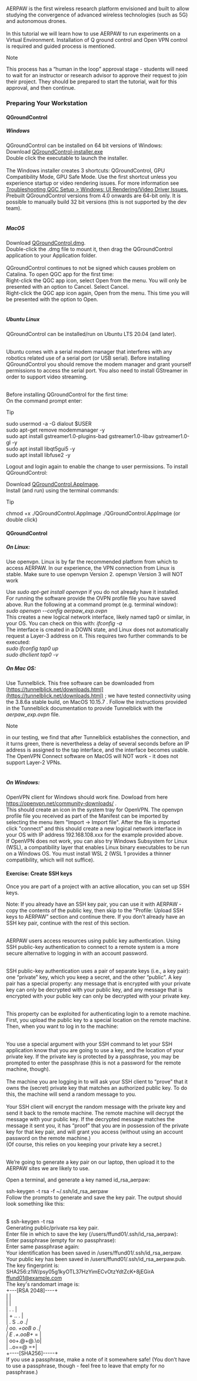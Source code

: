 AERPAW is the first wireless research platform envisioned and built to allow studying the convergence of advanced wireless technologies (such as 5G) and autonomous drones. <br><br>
In this tutorial we will learn how to use AERPAW to run experiments on a Virtual Environment. Installation of Q ground control and Open VPN control is required and guided process is mentioned. <br>
>[!NOTE] 
>This process has a “human in the loop” approval stage - students will need to wait for an instructor or research advisor to approve their request to join their project. They should be prepared to start the tutorial, wait for this approval, and then continue.
### Preparing Your Workstation <br>
#### QGroundControl <br>
##### Windows <br>
QGroundControl can be installed on 64 bit versions of Windows: <br>
Download [QGroundControl-installer.exe](https://d176tv9ibo4jno.cloudfront.net/latest/QGroundControl-installer.exe) <br>
Double click the executable to launch the installer. <br> <br>
The Windows installer creates 3 shortcuts: QGroundControl, GPU Compatibility Mode, GPU Safe Mode. Use the first shortcut unless you experience startup or video rendering issues. For more information see [Troubleshooting QGC Setup > Windows: UI Rendering/Video Driver Issues.](https://docs.qgroundcontrol.com/Stable_V4.3/en/qgc-user-guide/troubleshooting/qgc_setup.html#opengl_troubleshooting) <br>
Prebuilt QGroundControl versions from 4.0 onwards are 64-bit only. It is possible to manually build 32 bit versions (this is not supported by the dev team). <br> <br>
##### MacOS <br>
Download [QGroundControl.dmg](https://d176tv9ibo4jno.cloudfront.net/latest/QGroundControl.dmg). <br>
Double-click the .dmg file to mount it, then drag the QGroundControl application to your Application folder.<br> <br>
QGroundControl continues to not be signed which causes problem on Catalina. To open QGC app for the first time: <br>
Right-click the QGC app icon, select Open from the menu. You will only be presented with an option to Cancel. Select Cancel. <br>
Right-click the QGC app icon again, Open from the menu. This time you will be presented with the option to Open. <br> <br>

##### Ubuntu Linux <br>
QGroundControl can be installed/run on Ubuntu LTS 20.04 (and later). <br> <br>

Ubuntu comes with a serial modem manager that interferes with any robotics related use of a serial port (or USB serial). Before installing QGroundControl you should remove the modem manager and grant yourself permissions to access the serial port. You also need to install GStreamer in order to support video streaming. <br> <br>

Before installing QGroundControl for the first time: <br>
On the command prompt enter:
>[!TIP]
>sudo usermod -a -G dialout $USER <br>
sudo apt-get remove modemmanager -y <br>
sudo apt install gstreamer1.0-plugins-bad gstreamer1.0-libav gstreamer1.0-gl -y <br>
sudo apt install libqt5gui5 -y <br>
sudo apt install libfuse2 -y <br>

Logout and login again to enable the change to user permissions. 
  To install QGroundControl:

Download [QGroundControl.AppImage](https://d176tv9ibo4jno.cloudfront.net/latest/QGroundControl.AppImage). <br>
Install (and run) using the terminal commands: <br>
>[!TIP]
>chmod +x ./QGroundControl.AppImage
./QGroundControl.AppImage  (or double click)

#### QGroundControl <br>
##### On Linux: <br>
Use openvpn.  Linux is by far the recommended platform from which to access AERPAW. In our experience, the VPN connection from Linux is stable. Make sure to use openvpn Version 2. openvpn Version 3 will NOT work

Use _sudo apt-get install openvpn_ if you do not already have it installed.  <br> 
For running the software provide the OVPN profile file you have saved above. Run the following at a command prompt (e.g. terminal window): <br>
_sudo openvpn --config aerpaw_exp.ovpn_ <br>
This creates a new logical network interface, likely named tap0 or similar, in your OS.  You can check on this with:
_ifconfig -a_ <br>
The interface is created in a DOWN state, and Linux does not automatically request a Layer-3 address on it.  This requires two further commands to be executed: <br>
_sudo ifconfig tap0 up_ <br>
_sudo dhclient tap0 -v_ <br>

##### On Mac OS: <br>
Use Tunnelblick.  This free software can be downloaded from <br>[https://tunnelblick.net/downloads.html](https://tunnelblick.net/downloads.html) ; we have tested connectivity using the 3.8.6a stable build, on MacOS 10.15.7 .   Follow the instructions provided in the Tunnelblick documentation to provide Tunnelblick with the _aerpaw_exp.ovpn_ file.  
>[!Note]
> in our testing, we find that after Tunnelblick establishes the connection, and it turns green, there is nevertheless a delay of several seconds before an IP address is assigned to the tap interface, and the interface becomes usable.
>The OpenVPN Connect software on MacOS will NOT work - it does not support Layer-2 VPNs. <br> <br>
##### On Windows: <br>
OpenVPN client for Windows should work fine. Dowload from here  https://openvpn.net/community-downloads/ .<br>
This should create an icon in the system tray for OpenVPN.  The openvpn profile file you received as part of the Manifest can be imported by selecting the menu item "Import -> Import file".  After the file is imported click "connect" and this should create a new logical network interface in your OS with IP address 192.168.108.xxx for the example provided above.   <br>
If OpenVPN does not work, you can also try Windows Subsystem for Linux (WSL), a compatibility layer that enables Linux binary executables to be run on a Windows OS.  You must install WSL 2 (WSL 1 provides a thinner compatibility, which will not suffice). <br>

#### Exercise: Create SSH keys <br>
Once you are part of a project with an active allocation, you can set up SSH keys.

Note: If you already have an SSH key pair, you can use it with AERPAW - copy the contents of the public key, then skip to the “Profile: Upload SSH keys to AERPAW” section and continue there. If you don’t already have an SSH key pair, continue with the rest of this section. <br><br>

AERPAW users access resources using public key authentication. Using SSH public-key authentication to connect to a remote system is a more secure alternative to logging in with an account password. <br><br>

SSH public-key authentication uses a pair of separate keys (i.e., a key pair): one “private” key, which you keep a secret, and the other “public”. A key pair has a special property: any message that is encrypted with your private key can only be decrypted with your public key, and any message that is encrypted with your public key can only be decrypted with your private key. <br><br>

This property can be exploited for authenticating login to a remote machine. First, you upload the public key to a special location on the remote machine. Then, when you want to log in to the machine: <br><br>

You use a special argument with your SSH command to let your SSH application know that you are going to use a key, and the location of your private key. If the private key is protected by a passphrase, you may be prompted to enter the passphrase (this is not a password for the remote machine, though).<br><br>
The machine you are logging in to will ask your SSH client to “prove” that it owns the (secret) private key that matches an authorized public key. To do this, the machine will send a random message to you.<br><br>
Your SSH client will encrypt the random message with the private key and send it back to the remote machine.
The remote machine will decrypt the message with your public key. If the decrypted message matches the message it sent you, it has “proof” that you are in possession of the private key for that key pair, and will grant you access (without using an account password on the remote machine.)<br>
(Of course, this relies on you keeping your private key a secret.)<br><br>

We’re going to generate a key pair on our laptop, then upload it to the AERPAW sites we are likely to use.<br>

Open a terminal, and generate a key named id_rsa_aerpaw:<br>

ssh-keygen -t rsa -f ~/.ssh/id_rsa_aerpaw<br>
Follow the prompts to generate and save the key pair. The output should look something like this: <br><br>

$ ssh-keygen -t rsa<br>
Generating public/private rsa key pair.<br>
Enter file in which to save the key (/users/ffund01/.ssh/id_rsa_aerpaw): <br>
Enter passphrase (empty for no passphrase): <br>
Enter same passphrase again: <br>
Your identification has been saved in /users/ffund01/.ssh/id_rsa_aerpaw.<br>
Your public key has been saved in /users/ffund01/.ssh/id_rsa_aerpaw.pub.<br>
The key fingerprint is:<br>
SHA256:z1W/psy05g1kyOTL37HzYimECvOtzYdtZcK+8jEGirA ffund01@example.com<br>
The key's randomart image is:<br>
+---[RSA 2048]----+<br>
|                 |<br>
|                 |<br>
|           .  .  |<br>
|          + .. . |<br>
|    .   S .*.o  .|<br>
|     oo. +ooB o .|<br>
|    E .+.ooB+* = |<br>
|        oo+.@+@\.\o|<br>
|        ..o==@ =+|<br>
+----[SHA256]-----+<br>
If you use a passphrase, make a note of it somewhere safe! (You don’t have to use a passphrase, though - feel free to leave that empty for no passphrase.)<br>

